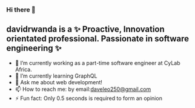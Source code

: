 ### Hi there 👋


## **davidrwanda** is a ✨ Proactive, Innovation orientated professional. Passionate in software engineering ✨



- 🔭 I’m currently working as a part-time software engineer at CyLab Africa.
- 🌱 I’m currently learning GraphQL
- 💬 Ask me about web development!
- 📫 How to reach me: by email:daveleo250@gmail.com
- ⚡ Fun fact: Only 0.5 seconds is required to form an opinion

